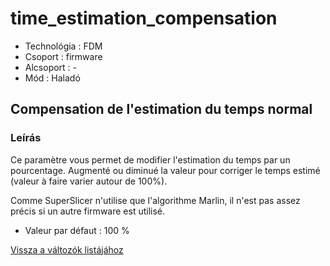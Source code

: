 # time\_estimation\_compensation

* Technológia : FDM 
* Csoport : firmware
* Alcsoport : -
* Mód : Haladó

## Compensation de l'estimation du temps normal

### Leírás

Ce paramètre vous permet de modifier l'estimation du temps par un pourcentage. Augmenté ou diminué la valeur pour corriger le temps estimé \(valeur à faire varier autour de 100%\).

Comme SuperSlicer n'utilise que l'algorithme Marlin, il n'est pas assez précis si un autre firmware est utilisé.

* Valeur par défaut : 100 %

[Vissza a változók listájához](variable_list.md)

